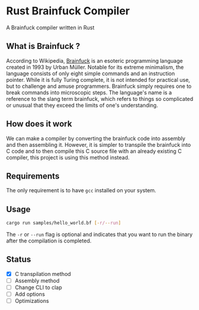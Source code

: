 # Rust Brainfuck Compiler

A Brainfuck compiler written in Rust

## What is Brainfuck ?

According to Wikipedia, [Brainfuck](https://en.wikipedia.org/wiki/Brainfuck) is an esoteric programming language created in 1993 by Urban Müller.
Notable for its extreme minimalism, the language consists of only eight simple commands and an instruction pointer. While it is fully Turing complete, it is not intended for practical use, but to challenge and amuse programmers. Brainfuck simply requires one to break commands into microscopic steps.
The language's name is a reference to the slang term brainfuck, which refers to things so complicated or unusual that they exceed the limits of one's understanding.

## How does it work

We can make a compiler by converting the brainfuck code into assembly and then assembling it.
However, it is simpler to transpile the brainfuck into C code and to then compile this C source file with an already existing C compiler, this project is using this method instead.

## Requirements
The only requirement is to have `gcc` installed on your system.

## Usage

```bash
cargo run samples/hello_world.bf [-r/--run]
```

The `-r` or `--run` flag is optional and indicates that you want to run the binary after the compilation is completed.

## Status

- [x] C transpilation method
- [ ] Assembly method
- [ ] Change CLI to clap
- [ ] Add options
- [ ] Optimizations
